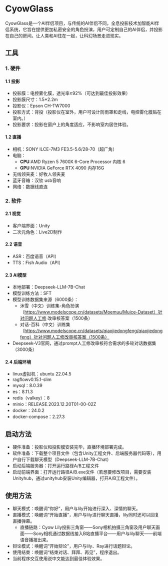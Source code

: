 # CyowGlass
CyowGlass是一个AI伴侣项目，与传统的AI伴侣不同，全息投影技术加智能AI伴侣系统，它旨在提供更加私密安全的角色扮演，用户可定制自己的AI伴侣，并投影在自己的房间。让人类和AI住在一起，让科幻场景走进现实。

## 工具
### 1. 硬件
#### 1.1 投影
- 投影膜：电控雾化膜，透光率≥92%（可达到最佳投影效果）
- 投影膜尺寸：1.5*2.2m
- 投影仪：Epson CH-TW7000
- 投影方式：背投（投影仪在室外，用户可设计防雨罩和走线，电控雾化膜贴在室内。）
- 投影要求：投影在窗户上的角度适应，不影响室内居住体验。

#### 1.2 直播
- 相机：SONY ILCE-7M3 FE3.5-5.6/28-70（超广角）
- 电脑：
  - **CPU**:AMD Ryzen 5 7600X 6-Core Processor 内核 6
  - **GPU**:NVIDIA GeForce RTX 4090 内存16G
- 无线领夹麦：好牧人领夹麦
- 蓝牙音箱：汉钦 usb音响
- 网络：数据线直连

### 2. 软件
#### 2.1 视觉
- 客户端界面：Unity
- 二次元角色：Live2D制作

#### 2.2 语音
- ASR：百度语音（API）
- TTS：Fish Audio（API）

#### 2.3 AI模型
- 本地部署：Deepseek-LLM-7B-Chat
- 模型训练方法：SFT
- 模型训练数据集来源（6000条）：
   - 沐雪（中文）训练集-角色扮演（https://www.modelscope.cn/datasets/Moemuu/Muice-Dataset）针对问题人工修 改审核答案（1500条）
   - 对话-百科（中文）训练集（https://www.modelscope.cn/datasets/qiaojiedongfeng/qiaojiedongfeng）针对问题人工修改审核答案（1500条）
- Deepseek-V3官网，通过prompt人工修改审核符合需求的多轮对话数据集（3000条）

#### 2.4 后端环境
- linux虚拟机：ubuntu 22.04.5
- ragflowv0.15.1-slim
- mysql：8.0.39
- es：8.11.3
- redis（valkey）：8
- minio：RELEASE.2023.12.20T01-00-02Z
- docker：24.0.2
- docker-compose：2.27.3

## 启动方法
- 硬件准备：投影仪和投影膜安装完毕，直播环境部署完成。
- 软件准备：下载整个项目文件（包含Unity工程文件、后端服务器代码等），用户自行下载聊天模型（Deepseek-LLM-7B-Chat）
- 启动后端服务器：打开运行路径A/B工程文件
- 启动前端界面：打开运行路径A/B.exe文件（若想要修改项目，需要安装Unityhub，通过unityhub安装Unity编辑器，打开A/B工程文件）。

## 使用方法
- 聊天模式：唤醒词“你好”，用户与lily开始进行深入、深情的聊天。
- 直播模式：唤醒词“开始直播”，用户与lily进行聊天直播，lily同时还可以回复直播弹幕。
  - 直播链路：Cyow Lily投影三角窗——Sony相机拍摄三角窗及用户聊天画面——Sony相机通过数据线接入B站直播平台——用户与lily聊天——前端语音播报出来。
- 辩论模式：唤醒词“开始辩论”，用户与lily、Ray进行话题辩论。
- 使用结束：唤醒词“结束对话、拜拜、再见”，程序退出。
- 当前程序交互使用说中文能达到最佳体验效果。


